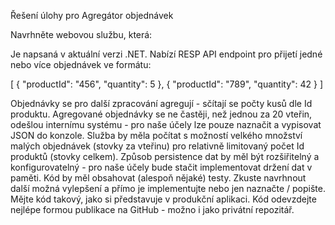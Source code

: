 Řešení úlohy pro
Agregátor objednávek

Navrhněte webovou službu, která:

Je napsaná v aktuální verzi .NET.
Nabízí RESP API endpoint pro přijetí jedné nebo více objednávek ve formátu:

[
  {
    "productId": "456",
    "quantity": 5
  },
  {
    "productId": "789",
    "quantity": 42
  }
]

Objednávky se pro další zpracování agregují - sčítají se počty kusů dle Id produktu.
Agregované objednávky se ne častěji, než jednou za 20 vteřin, odešlou internímu systému - pro naše účely lze pouze naznačit a vypisovat JSON do konzole.
Služba by měla počítat s možností velkého množství malých objednávek (stovky za vteřinu) pro relativně limitovaný počet Id produktů (stovky celkem).
Způsob persistence dat by měl být rozšiřitelný a konfigurovatelný - pro naše účely bude stačit implementovat držení dat v paměti.
Kód by měl obsahovat (alespoň nějaké) testy.
Zkuste navrhnout další možná vylepšení a přímo je implementujte nebo jen naznačte / popište.
Mějte kód takový, jako si představuje v produkční aplikaci.
Kód odevzdejte nejlépe formou publikace na GitHub - možno i jako privátní repozitář.

